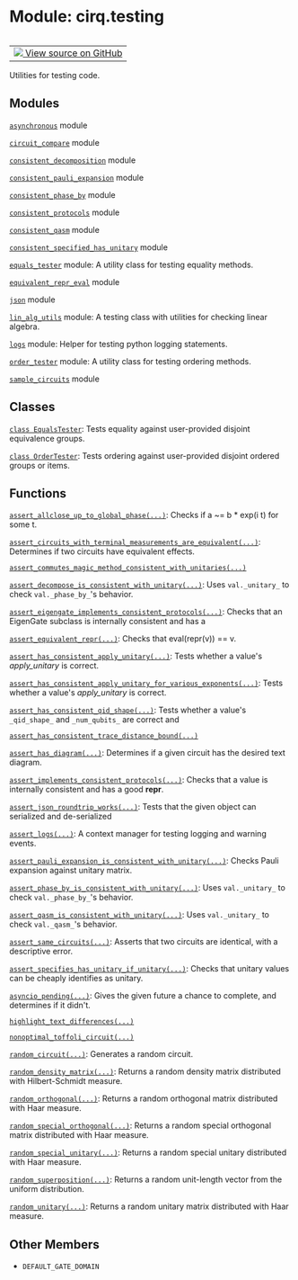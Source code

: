 <div itemscope itemtype="http://developers.google.com/ReferenceObject">
<meta itemprop="name" content="cirq.testing" />
<meta itemprop="path" content="Stable" />
<meta itemprop="property" content="DEFAULT_GATE_DOMAIN"/>
</div>

# Module: cirq.testing

<!-- Insert buttons and diff -->

<table class="tfo-notebook-buttons tfo-api" align="left">

<td>
  <a target="_blank" href="https://github.com/quantumlib/cirq/tree/master/cirq/testing/__init__.py">
    <img src="https://www.tensorflow.org/images/GitHub-Mark-32px.png" />
    View source on GitHub
  </a>
</td>
</table>



Utilities for testing code.



## Modules

[`asynchronous`](../cirq/testing/asynchronous.md) module

[`circuit_compare`](../cirq/testing/circuit_compare.md) module

[`consistent_decomposition`](../cirq/testing/consistent_decomposition.md) module

[`consistent_pauli_expansion`](../cirq/testing/consistent_pauli_expansion.md) module

[`consistent_phase_by`](../cirq/testing/consistent_phase_by.md) module

[`consistent_protocols`](../cirq/testing/consistent_protocols.md) module

[`consistent_qasm`](../cirq/testing/consistent_qasm.md) module

[`consistent_specified_has_unitary`](../cirq/testing/consistent_specified_has_unitary.md) module

[`equals_tester`](../cirq/testing/equals_tester.md) module: A utility class for testing equality methods.

[`equivalent_repr_eval`](../cirq/testing/equivalent_repr_eval.md) module

[`json`](../cirq/testing/json.md) module

[`lin_alg_utils`](../cirq/testing/lin_alg_utils.md) module: A testing class with utilities for checking linear algebra.

[`logs`](../cirq/testing/logs.md) module: Helper for testing python logging statements.

[`order_tester`](../cirq/testing/order_tester.md) module: A utility class for testing ordering methods.

[`sample_circuits`](../cirq/testing/sample_circuits.md) module

## Classes

[`class EqualsTester`](../cirq/testing/EqualsTester.md): Tests equality against user-provided disjoint equivalence groups.

[`class OrderTester`](../cirq/testing/OrderTester.md): Tests ordering against user-provided disjoint ordered groups or items.

## Functions

[`assert_allclose_up_to_global_phase(...)`](../cirq/testing/assert_allclose_up_to_global_phase.md): Checks if a ~= b * exp(i t) for some t.

[`assert_circuits_with_terminal_measurements_are_equivalent(...)`](../cirq/testing/assert_circuits_with_terminal_measurements_are_equivalent.md): Determines if two circuits have equivalent effects.

[`assert_commutes_magic_method_consistent_with_unitaries(...)`](../cirq/testing/assert_commutes_magic_method_consistent_with_unitaries.md)

[`assert_decompose_is_consistent_with_unitary(...)`](../cirq/testing/assert_decompose_is_consistent_with_unitary.md): Uses `val._unitary_` to check `val._phase_by_`'s behavior.

[`assert_eigengate_implements_consistent_protocols(...)`](../cirq/testing/assert_eigengate_implements_consistent_protocols.md): Checks that an EigenGate subclass is internally consistent and has a

[`assert_equivalent_repr(...)`](../cirq/testing/assert_equivalent_repr.md): Checks that eval(repr(v)) == v.

[`assert_has_consistent_apply_unitary(...)`](../cirq/testing/assert_has_consistent_apply_unitary.md): Tests whether a value's _apply_unitary_ is correct.

[`assert_has_consistent_apply_unitary_for_various_exponents(...)`](../cirq/testing/assert_has_consistent_apply_unitary_for_various_exponents.md): Tests whether a value's _apply_unitary_ is correct.

[`assert_has_consistent_qid_shape(...)`](../cirq/testing/assert_has_consistent_qid_shape.md): Tests whether a value's `_qid_shape_` and `_num_qubits_` are correct and

[`assert_has_consistent_trace_distance_bound(...)`](../cirq/testing/assert_has_consistent_trace_distance_bound.md)

[`assert_has_diagram(...)`](../cirq/testing/assert_has_diagram.md): Determines if a given circuit has the desired text diagram.

[`assert_implements_consistent_protocols(...)`](../cirq/testing/assert_implements_consistent_protocols.md): Checks that a value is internally consistent and has a good __repr__.

[`assert_json_roundtrip_works(...)`](../cirq/testing/assert_json_roundtrip_works.md): Tests that the given object can serialized and de-serialized

[`assert_logs(...)`](../cirq/testing/assert_logs.md): A context manager for testing logging and warning events.

[`assert_pauli_expansion_is_consistent_with_unitary(...)`](../cirq/testing/assert_pauli_expansion_is_consistent_with_unitary.md): Checks Pauli expansion against unitary matrix.

[`assert_phase_by_is_consistent_with_unitary(...)`](../cirq/testing/assert_phase_by_is_consistent_with_unitary.md): Uses `val._unitary_` to check `val._phase_by_`'s behavior.

[`assert_qasm_is_consistent_with_unitary(...)`](../cirq/testing/assert_qasm_is_consistent_with_unitary.md): Uses `val._unitary_` to check `val._qasm_`'s behavior.

[`assert_same_circuits(...)`](../cirq/testing/assert_same_circuits.md): Asserts that two circuits are identical, with a descriptive error.

[`assert_specifies_has_unitary_if_unitary(...)`](../cirq/testing/assert_specifies_has_unitary_if_unitary.md): Checks that unitary values can be cheaply identifies as unitary.

[`asyncio_pending(...)`](../cirq/testing/asyncio_pending.md): Gives the given future a chance to complete, and determines if it didn't.

[`highlight_text_differences(...)`](../cirq/testing/highlight_text_differences.md)

[`nonoptimal_toffoli_circuit(...)`](../cirq/testing/nonoptimal_toffoli_circuit.md)

[`random_circuit(...)`](../cirq/testing/random_circuit.md): Generates a random circuit.

[`random_density_matrix(...)`](../cirq/testing/random_density_matrix.md): Returns a random density matrix distributed with Hilbert-Schmidt measure.

[`random_orthogonal(...)`](../cirq/testing/random_orthogonal.md): Returns a random orthogonal matrix distributed with Haar measure.

[`random_special_orthogonal(...)`](../cirq/testing/random_special_orthogonal.md): Returns a random special orthogonal matrix distributed with Haar measure.

[`random_special_unitary(...)`](../cirq/testing/random_special_unitary.md): Returns a random special unitary distributed with Haar measure.

[`random_superposition(...)`](../cirq/testing/random_superposition.md): Returns a random unit-length vector from the uniform distribution.

[`random_unitary(...)`](../cirq/testing/random_unitary.md): Returns a random unitary matrix distributed with Haar measure.

## Other Members

* `DEFAULT_GATE_DOMAIN` <a id="DEFAULT_GATE_DOMAIN"></a>
